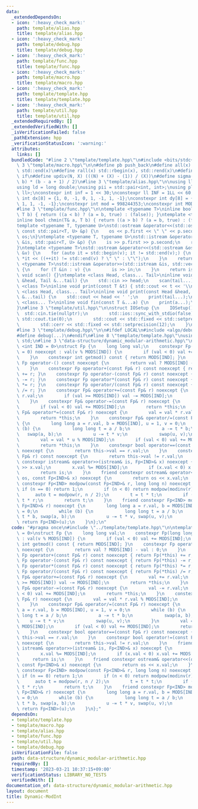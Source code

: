 ```yaml
---
data:
  _extendedDependsOn:
  - icon: ':heavy_check_mark:'
    path: template/alias.hpp
    title: template/alias.hpp
  - icon: ':heavy_check_mark:'
    path: template/debug.hpp
    title: template/debug.hpp
  - icon: ':heavy_check_mark:'
    path: template/func.hpp
    title: template/func.hpp
  - icon: ':heavy_check_mark:'
    path: template/macro.hpp
    title: template/macro.hpp
  - icon: ':heavy_check_mark:'
    path: template/template.hpp
    title: template/template.hpp
  - icon: ':heavy_check_mark:'
    path: template/util.hpp
    title: template/util.hpp
  _extendedRequiredBy: []
  _extendedVerifiedWith: []
  _isVerificationFailed: false
  _pathExtension: hpp
  _verificationStatusIcon: ':warning:'
  attributes:
    links: []
  bundledCode: "#line 2 \"template/template.hpp\"\n#include <bits/stdc++.h>\n#line\
    \ 3 \"template/macro.hpp\"\n\n#define pb push_back\n#define all(x) std::begin(x),\
    \ std::end(x)\n#define rall(x) std::rbegin(x), std::rend(x)\n#define elif else\
    \ if\n#define updiv(N, X) (((N) + (X) - (1)) / (X))\n#define sigma(a, b) ((a +\
    \ b) * (b - a + 1) / 2)\n#line 3 \"template/alias.hpp\"\n\nusing ll = long long;\n\
    using ld = long double;\nusing pii = std::pair<int, int>;\nusing pll = std::pair<ll,\
    \ ll>;\nconstexpr int inf = 1 << 30;\nconstexpr ll INF = 1LL << 60;\nconstexpr\
    \ int dx[8] = {1, 0, -1, 0, 1, -1, 1, -1};\nconstexpr int dy[8] = {0, 1, 0, -1,\
    \ 1, 1, -1, -1};\nconstexpr int mod = 998244353;\nconstexpr int MOD = 1e9 + 7;\n\
    #line 3 \"template/func.hpp\"\n\ntemplate <typename T>\ninline bool chmax(T& a,\
    \ T b) { return ((a < b) ? (a = b, true) : (false)); }\ntemplate <typename T>\n\
    inline bool chmin(T& a, T b) { return ((a > b) ? (a = b, true) : (false)); }\n\
    template <typename T, typename U>\nstd::ostream &operator<<(std::ostream &os,\
    \ const std::pair<T, U> &p) {\n    os << p.first << \" \" << p.second;\n    return\
    \ os;\n}\ntemplate <typename T, typename U>\nstd::istream &operator>>(std::istream\
    \ &is, std::pair<T, U> &p) {\n    is >> p.first >> p.second;\n    return is;\n\
    }\ntemplate <typename T>\nstd::ostream &operator<<(std::ostream &os, const std::vector<T>\
    \ &v) {\n    for (auto it = std::begin(v); it != std::end(v);) {\n        os <<\
    \ *it << ((++it) != std::end(v) ? \" \" : \"\");\n    }\n    return os;\n}\ntemplate\
    \ <typename T>\nstd::istream &operator>>(std::istream &is, std::vector<T> &v)\
    \ {\n    for (T &in : v) {\n        is >> in;\n    }\n    return is;\n}\ninline\
    \ void scan() {}\ntemplate <class Head, class... Tail>\ninline void scan(Head\
    \ &head, Tail &...tail) {\n    std::cin >> head;\n    scan(tail...);\n}\ntemplate\
    \ <class T>\ninline void print(const T &t) { std::cout << t << '\\n'; }\ntemplate\
    \ <class Head, class... Tail>\ninline void print(const Head &head, const Tail\
    \ &...tail) {\n    std::cout << head << ' ';\n    print(tail...);\n}\ntemplate\
    \ <class... T>\ninline void fin(const T &...a) {\n    print(a...);\n    exit(0);\n\
    }\n#line 3 \"template/util.hpp\"\n\nstruct IOSetup {\n    IOSetup() {\n      \
    \  std::cin.tie(nullptr);\n        std::ios::sync_with_stdio(false);\n       \
    \ std::cout.tie(0);\n        std::cout << std::fixed << std::setprecision(12);\n\
    \        std::cerr << std::fixed << std::setprecision(12);\n    }\n} IOSetup;\n\
    #line 3 \"template/debug.hpp\"\n\n#ifdef LOCAL\n#include <algo/debug.hpp>\n#else\n\
    #define debug(...)\n#endif\n#line 8 \"template/template.hpp\"\nusing namespace\
    \ std;\n#line 3 \"data-structure/dynamic_modular-arithmetic.hpp\"\n\ntemplate\
    \ <int IND = 0>\nstruct Fp {\n    long long val;\n    constexpr Fp(long long v\
    \ = 0) noexcept : val(v % MODS[IND]) {\n        if (val < 0) val += MODS[IND];\n\
    \    }\n    constexpr int getmod() const { return MODS[IND]; }\n    constexpr\
    \ Fp operator-() const noexcept {\n        return val ? MODS[IND] - val : 0;\n\
    \    }\n    constexpr Fp operator+(const Fp& r) const noexcept { return Fp(*this)\
    \ += r; }\n    constexpr Fp operator-(const Fp& r) const noexcept { return Fp(*this)\
    \ -= r; }\n    constexpr Fp operator*(const Fp& r) const noexcept { return Fp(*this)\
    \ *= r; }\n    constexpr Fp operator/(const Fp& r) const noexcept { return Fp(*this)\
    \ /= r; }\n    constexpr Fp& operator+=(const Fp& r) noexcept {\n        val +=\
    \ r.val;\n        if (val >= MODS[IND]) val -= MODS[IND];\n        return *this;\n\
    \    }\n    constexpr Fp& operator-=(const Fp& r) noexcept {\n        val -= r.val;\n\
    \        if (val < 0) val += MODS[IND];\n        return *this;\n    }\n    constexpr\
    \ Fp& operator*=(const Fp& r) noexcept {\n        val = val * r.val % MODS[IND];\n\
    \        return *this;\n    }\n    constexpr Fp& operator/=(const Fp& r) noexcept\
    \ {\n        long long a = r.val, b = MODS[IND], u = 1, v = 0;\n        while\
    \ (b) {\n            long long t = a / b;\n            a -= t * b;\n         \
    \   swap(a, b);\n            u -= t * v;\n            swap(u, v);\n        }\n\
    \        val = val * u % MODS[IND];\n        if (val < 0) val += MODS[IND];\n\
    \        return *this;\n    }\n    constexpr bool operator==(const Fp& r) const\
    \ noexcept {\n        return this->val == r.val;\n    }\n    constexpr bool operator!=(const\
    \ Fp& r) const noexcept {\n        return this->val != r.val;\n    }\n    friend\
    \ constexpr istream& operator>>(istream& is, Fp<IND>& x) noexcept {\n        is\
    \ >> x.val;\n        x.val %= MODS[IND];\n        if (x.val < 0) x.val += MODS[IND];\n\
    \        return is;\n    }\n    friend constexpr ostream& operator<<(ostream&\
    \ os, const Fp<IND>& x) noexcept {\n        return os << x.val;\n    }\n    friend\
    \ constexpr Fp<IND> modpow(const Fp<IND>& r, long long n) noexcept {\n       \
    \ if (n == 0) return 1;\n        if (n < 0) return modpow(modinv(r), -n);\n  \
    \      auto t = modpow(r, n / 2);\n        t = t * t;\n        if (n & 1) t =\
    \ t * r;\n        return t;\n    }\n    friend constexpr Fp<IND> modinv(const\
    \ Fp<IND>& r) noexcept {\n        long long a = r.val, b = MODS[IND], u = 1, v\
    \ = 0;\n        while (b) {\n            long long t = a / b;\n            a -=\
    \ t * b, swap(a, b);\n            u -= t * v, swap(u, v);\n        }\n       \
    \ return Fp<IND>(u);\n    }\n};\n"
  code: "#pragma once\n#include \"../template/template.hpp\"\n\ntemplate <int IND\
    \ = 0>\nstruct Fp {\n    long long val;\n    constexpr Fp(long long v = 0) noexcept\
    \ : val(v % MODS[IND]) {\n        if (val < 0) val += MODS[IND];\n    }\n    constexpr\
    \ int getmod() const { return MODS[IND]; }\n    constexpr Fp operator-() const\
    \ noexcept {\n        return val ? MODS[IND] - val : 0;\n    }\n    constexpr\
    \ Fp operator+(const Fp& r) const noexcept { return Fp(*this) += r; }\n    constexpr\
    \ Fp operator-(const Fp& r) const noexcept { return Fp(*this) -= r; }\n    constexpr\
    \ Fp operator*(const Fp& r) const noexcept { return Fp(*this) *= r; }\n    constexpr\
    \ Fp operator/(const Fp& r) const noexcept { return Fp(*this) /= r; }\n    constexpr\
    \ Fp& operator+=(const Fp& r) noexcept {\n        val += r.val;\n        if (val\
    \ >= MODS[IND]) val -= MODS[IND];\n        return *this;\n    }\n    constexpr\
    \ Fp& operator-=(const Fp& r) noexcept {\n        val -= r.val;\n        if (val\
    \ < 0) val += MODS[IND];\n        return *this;\n    }\n    constexpr Fp& operator*=(const\
    \ Fp& r) noexcept {\n        val = val * r.val % MODS[IND];\n        return *this;\n\
    \    }\n    constexpr Fp& operator/=(const Fp& r) noexcept {\n        long long\
    \ a = r.val, b = MODS[IND], u = 1, v = 0;\n        while (b) {\n            long\
    \ long t = a / b;\n            a -= t * b;\n            swap(a, b);\n        \
    \    u -= t * v;\n            swap(u, v);\n        }\n        val = val * u %\
    \ MODS[IND];\n        if (val < 0) val += MODS[IND];\n        return *this;\n\
    \    }\n    constexpr bool operator==(const Fp& r) const noexcept {\n        return\
    \ this->val == r.val;\n    }\n    constexpr bool operator!=(const Fp& r) const\
    \ noexcept {\n        return this->val != r.val;\n    }\n    friend constexpr\
    \ istream& operator>>(istream& is, Fp<IND>& x) noexcept {\n        is >> x.val;\n\
    \        x.val %= MODS[IND];\n        if (x.val < 0) x.val += MODS[IND];\n   \
    \     return is;\n    }\n    friend constexpr ostream& operator<<(ostream& os,\
    \ const Fp<IND>& x) noexcept {\n        return os << x.val;\n    }\n    friend\
    \ constexpr Fp<IND> modpow(const Fp<IND>& r, long long n) noexcept {\n       \
    \ if (n == 0) return 1;\n        if (n < 0) return modpow(modinv(r), -n);\n  \
    \      auto t = modpow(r, n / 2);\n        t = t * t;\n        if (n & 1) t =\
    \ t * r;\n        return t;\n    }\n    friend constexpr Fp<IND> modinv(const\
    \ Fp<IND>& r) noexcept {\n        long long a = r.val, b = MODS[IND], u = 1, v\
    \ = 0;\n        while (b) {\n            long long t = a / b;\n            a -=\
    \ t * b, swap(a, b);\n            u -= t * v, swap(u, v);\n        }\n       \
    \ return Fp<IND>(u);\n    }\n};"
  dependsOn:
  - template/template.hpp
  - template/macro.hpp
  - template/alias.hpp
  - template/func.hpp
  - template/util.hpp
  - template/debug.hpp
  isVerificationFile: false
  path: data-structure/dynamic_modular-arithmetic.hpp
  requiredBy: []
  timestamp: '2023-03-21 10:37:15+09:00'
  verificationStatus: LIBRARY_NO_TESTS
  verifiedWith: []
documentation_of: data-structure/dynamic_modular-arithmetic.hpp
layout: document
title: Dynamic-ModInt
---
```

